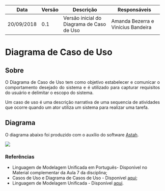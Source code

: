 Data | Versão | Descrição | Responsáveis
-- | -- | -- | --
20/09/2018 | 0.1 | Versão inicial do Diagrama de Caso de Uso | Amanda Bezerra e Vinícius Bandeira

# Diagrama de Caso de Uso

## Sobre

<p align="justify">O Diagrama de Caso de Uso tem como objetivo estabelecer e comunicar o comportamento desejado do sistema e é utilizado para capturar requisitos do usuário e delimitar o escopo do sistema.</p>

<p align="justify">Um caso de uso é uma descrição narrativa de uma sequencia de atividades que ocorre quando um ator utiliza um sistema para realizar uma tarefa.</p>

## Diagrama
O diagrama abaixo foi produzido com o auxílio do software [Astah](http://astah.net/editions/community).

![](https://lh6.googleusercontent.com/nBHsbbRpLACCcKLWMWJA2kRdAH1skoZCOa3PjX-gb8gjNW4V0N8UGnXOVOrL7TniiXnoFgFAM3ntgEU4WH_oA5TdPqFK_Dxmcxfdgbp5JKiWoKtnyn34If6rI_Pn3M6LdvBR50BZ)

### Referências
 - Linguagem de Modelagem Unificada em Português- Disponível no Material
   complementar da Aula 7 da disciplina;
 - Casos de Uso e Diagrama de Casos
   de Uso - Disponível
   [aqui](https://edisciplinas.usp.br/pluginfile.php/3720765/course/section/857581/Aula02_CasosDeUso.pdf);
- Linguagem de Modelagem Unificada - Disponível
   [aqui](https://www.dimap.ufrn.br/~jair/ES/slides/UMLVisaoGeral-v2.pdf).
